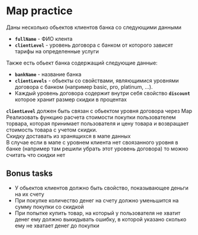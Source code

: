 # Map practice

Даны несколько обьектов клиентов банка со следующими данными

- **`fullName`** - ФИО клента
- **`clientLevel`** - уровень договора с банком от которого зависят тарифы на определенные услуги

Также есть обьект банка содержащий следующие данные:

- **`bankName`** - название банка
- **`clientLevels`** - обьекты со свойствами, являющимися уровнями договора с банком (например basic, pro, platinum, ...).
- Каждый уровень договора содержит внутри себя свойство **`discount`** которое хранит размер скидки в процентах

**`clientLevel`** должен быть связан с обьектом уровня договора через Map\
Реализовать функцию расчета стоимости покупки пользователем торвара, которая принимает пользователя и цену товара и возвращает стоимость товара с учетом скидки.\
Скидку доставать из хранящихся в мапе данных\
В случае если в мапе с уровнем клиента нет своязанного уровня в банке (например там решили убрать этот уровень договора) то можно считать что скидки нет

## Bonus tasks

- У обьектов клиентов должно быть свойство, показывающее деньги на их счету
- При покупке количество денег на счету должно уменьшится на сумму покупки со скидкой
- При попытке купить товар, на который у пользователя не хватит денег ему должно выкидывать ошибку, в которой указано сколько ему не хватает денег до покупки
